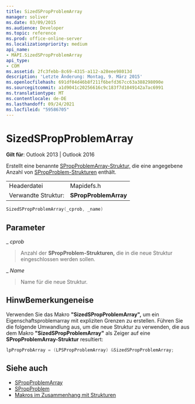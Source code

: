 ```yaml
---
title: SizedSPropProblemArray
manager: soliver
ms.date: 03/09/2015
ms.audience: Developer
ms.topic: reference
ms.prod: office-online-server
ms.localizationpriority: medium
api_name:
- MAPI.SizedSPropProblemArray
api_type:
- COM
ms.assetid: 2fc3febb-8c69-4315-a112-a28eee98013d
description: 'Letzte Änderung: Montag, 9. März 2015'
ms.openlocfilehash: 691df04d46b8f211f6befd367cc63a388298090e
ms.sourcegitcommit: a1d9041c20256616c9c183f7d1049142a7ac6991
ms.translationtype: MT
ms.contentlocale: de-DE
ms.lasthandoff: 09/24/2021
ms.locfileid: "59586705"
---
```

# <a name="sizedspropproblemarray"></a>SizedSPropProblemArray

**Gilt für**: Outlook 2013 | Outlook 2016 
  
Erstellt eine benannte [SPropProblemArray-Struktur,](spropproblemarray.md) die eine angegebene Anzahl von [SPropProblem-Strukturen](spropproblem.md) enthält. 
  
|||
|:-----|:-----|
|Headerdatei  <br/> |Mapidefs.h  <br/> |
|Verwandte Struktur:  <br/> |**SPropProblemArray** <br/> |
   
```cpp
SizedSPropProblemArray(_cprob, _name)
```

## <a name="parameters"></a>Parameter

_ _cprob_
  
> Anzahl der **SPropProblem-Strukturen,** die in die neue Struktur eingeschlossen werden sollen. 
    
_ _Name_
  
> Name für die neue Struktur.
    
## <a name="remarks"></a>HinwBemerkungeneise

Verwenden Sie das Makro **"SizedSPropProblemArray",** um ein Eigenschaftsproblemarray mit expliziten Grenzen zu erstellen. Führen Sie die folgende Umwandlung aus, um die neue Struktur zu verwenden, die aus dem Makro **"SizedSPropProblemArray"** als Zeiger auf eine **SPropProblemArray-Struktur** resultiert: 
  
```cpp
lpPropProbArray = (LPSPropProblemArray) &SizedSPropProblemArray;
```

## <a name="see-also"></a>Siehe auch

- [SPropProblemArray](spropproblemarray.md)
- [SPropProblem](spropproblem.md)
- [Makros im Zusammenhang mit Strukturen](macros-related-to-structures.md)

